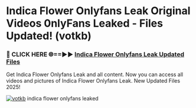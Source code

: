 # Indica Flower Onlyfans Leak Original Videos 0nlyFans Leaked - Files Updated! (votkb)

<h3>🔴 CLICK HERE 🌐==►► <a href="https://tinyurl.com/brd5kh86" rel="nofollow">Indica Flower Onlyfans Leak Updated Files</a></h3>

Get Indica Flower Onlyfans Leak and all content. Now you can access all videos and pictures of Indica Flower Onlyfans Leak. New Updated Files 2025!

[![votkb](https://i.imgur.com/K7sEzmb.gif)](https://tinyurl.com/brd5kh86)
indica flower onlyfans leaked